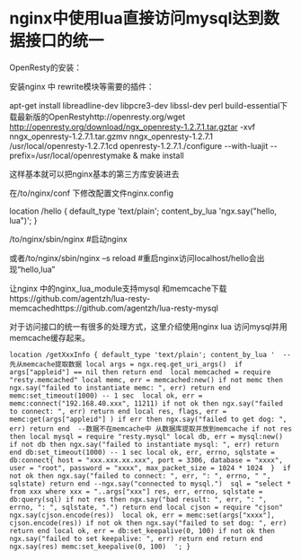 # nginx中使用lua直接访问mysql达到数据接口的统一

OpenResty的安装：

安装nginx 中 rewrite模块等需要的插件：

apt-get install libreadline-dev libpcre3-dev libssl-dev perl build-essential下载最新版的OpenRestyhttp://openresty.org/wget http://openresty.org/download/ngx_openresty-1.2.7.1.tar.gztar -xvf nngx_openresty-1.2.7.1.tar.gzmv nngx_openresty-1.2.7.1 /usr/local/openresty-1.2.7.1cd openresty-1.2.7.1./configure --with-luajit --prefix=/usr/local/openrestymake & make install

这样基本就可以把nginx基本的第三方库安装进去

在/to/nginx/conf 下修改配置文件nginx.config

location /hello {  default_type 'text/plain';  content_by_lua 'ngx.say("hello, lua")'; }

/to/nginx/sbin/nginx #启动nginx

或者/to/nginx/sbin/nginx –s reload #重启nginx访问localhost/hello会出现“hello,lua”

让nginx 中的nginx_lua_module支持mysql 和memcache下载https://github.com/agentzh/lua-resty-memcachedhttps://github.com/agentzh/lua-resty-mysql

对于访问接口的统一有很多的处理方式，这里介绍使用nginx lua 访问mysql并用memcache缓存起来。

```
location /getXxxInfo { default_type 'text/plain'; content_by_lua '  --先从memcache提取数据 local args = ngx.req.get_uri_args()  if args["appleid"] == nil then return end  local memcached = require "resty.memcached" local memc, err = memcached:new() if not memc then ngx.say("failed to instantiate memc: ", err) return end memc:set_timeout(1000) -- 1 sec  local ok, err = memc:connect("192.168.40.xxx", 11211) if not ok then ngx.say("failed to connect: ", err) return end local res, flags, err = memc:get(args["appleid"] ) if err then ngx.say("failed to get dog: ", err) return end  --数据不在memcache中 从数据库提取并放到memcache if not res then local mysql = require "resty.mysql" local db, err = mysql:new() if not db then ngx.say("failed to instantiate mysql: ", err) return end db:set_timeout(1000) -- 1 sec local ok, err, errno, sqlstate = db:connect{ host = "xxx.xxx.xx.xxx", port = 3306, database = "xxxx", user = "root", password = "xxxx", max_packet_size = 1024 * 1024  }  if not ok then ngx.say("failed to connect: ", err, ": ", errno, " ", sqlstate) return end --ngx.say("connected to mysql.")  sql = "select * from xxx where xxx = "..args["xxx"] res, err, errno, sqlstate = db:query(sql) if not res then ngx.say("bad result: ", err, ": ", errno, ": ", sqlstate, ".") return end local cjson = require "cjson" ngx.say(cjson.encode(res))  local ok, err = memc:set(args["xxxx"], cjson.encode(res)) if not ok then ngx.say("failed to set dog: ", err) return end local ok, err = db:set_keepalive(0, 100) if not ok then ngx.say("failed to set keepalive: ", err) return end return end ngx.say(res) memc:set_keepalive(0, 100)  '; } 


```